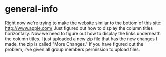 # general-info
Right now we're trying to make the website similar to the bottom of this site:
http://www.apple.com/
Just figured out how to display the column titles horizontally.
Now we need to figure out how to display the links underneath the column titles.
I just uploaded a new zip file that has the new changes I made, the zip is called "More Changes."
If you have figured out the problem, I've given all group members permission to upload files.
